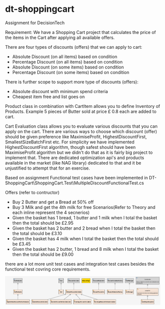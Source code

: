 # dt-shoppingcart
Assignment for DecisionTech


Requirement: We have a Shopping Cart project that calculates the price of the items in the Cart after applying all available offers.

There are four types of discounts (offers) that we can apply to cart:
- Absolute Discount (on all items) based on condition
- Percentage Discount (on all items) based on condition
- Absolute Discount (on some items) based on condition
- Percentage Discount (on some items) based on condition

There is further scope to support more type of discounts (offers):
- Absolute discount with minimum spend criteria
- Cheapest item free 
and list goes on

Product class in combination with CartItem allows you to define Inventory of Products. 
Example 5 pieces of Butter sold at price £ 0.8 each are added to cart.

Cart Evaluation class allows you to evaluate various discounts that you can apply on the cart.
There are various ways to choose which discount (offer) should be given preference like MaximiseProfit, HighestDiscountFirst, SmallestSizeBatchFirst etc.
For simplicity we have implemented HighestDiscountFirst algorithm, though safest should have been MaximiseProfit algorithm but we didn't do that as it is fairly big project to implement that. 
There are dedicated optimization api's and products available in the market (like NAG library) dedicated to that and it be unjustified to attempt that for an exercise.

Based on assignment Functional test cases have been implemented in DT-ShoppingCart\ShoppingCart.Test\MultipleDiscountFunctionalTest.cs 

Offers (refer to contructor)
- Buy 2 Butter and get a Bread at 50% off
- Buy 3 Milk and get the 4th milk for free
Scenarios(Refer to Theory and each inline represent the 4 secnerios)
- Given the basket has 1 bread, 1 butter and 1 milk when I total the basket then the total should be £2.95
- Given the basket has 2 butter and 2 bread when I total the basket then the total should be £3.10
- Given the basket has 4 milk when I total the basket then the total should be £3.45
- Given the basket has 2 butter, 1 bread and 8 milk when I total the basket then the total should be £9.00

there are a lot more unit test cases and integration test cases besides the functional test covring core requirements.

![picture](https://github.com/pradeepdhawan/dt-shoppingcart/blob/main/Class%20Diagram.png)
